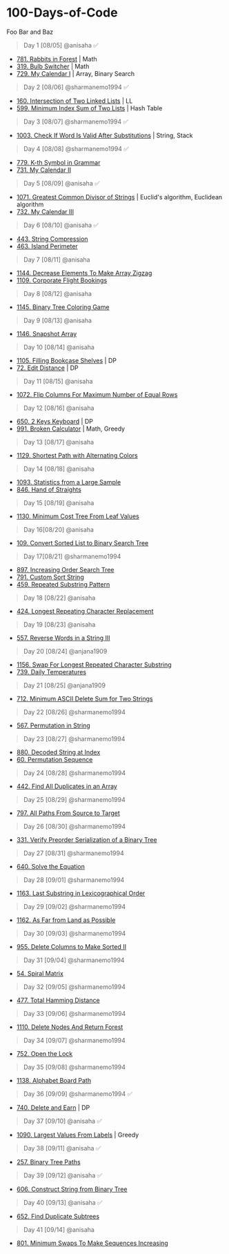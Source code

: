 # 100-Days-of-Code

Foo Bar and Baz 

> Day 1 [08/05] @anisaha :white_check_mark:

- [781. Rabbits in Forest](https://leetcode.com/problems/rabbits-in-forest/description/) | Math
- [319. Bulb Switcher](https://leetcode.com/problems/bulb-switcher/description/) | Math
- [729. My Calendar I](https://leetcode.com/problems/my-calendar-i/description/) | Array, Binary Search

> Day 2 [08/06] @sharmanemo1994 :white_check_mark:
- [160. Intersection of Two Linked Lists](https://leetcode.com/problems/intersection-of-two-linked-lists/) | LL
- [599. Minimum Index Sum of Two Lists](https://leetcode.com/problems/minimum-index-sum-of-two-lists/description/) | Hash Table

> Day 3 [08/07] @sharmanemo1994 :white_check_mark:
- [1003. Check If Word Is Valid After Substitutions](https://leetcode.com/problems/check-if-word-is-valid-after-substitutions/) | String, Stack 

> Day 4 [08/08] @sharmanemo1994 :white_check_mark:
- [779. K-th Symbol in Grammar](https://leetcode.com/problems/k-th-symbol-in-grammar/)
- [731. My Calendar II](https://leetcode.com/problems/my-calendar-ii/description/)


> Day 5 [08/09] @anisaha :white_check_mark:
- [1071. Greatest Common Divisor of Strings](https://leetcode.com/problems/greatest-common-divisor-of-strings/description/) | Euclid's algorithm, Euclidean algorithm
- [732. My Calendar III](https://leetcode.com/problems/my-calendar-iii/description/)

> Day 6 [08/10] @anisaha :white_check_mark:
- [443. String Compression](https://leetcode.com/problems/string-compression/description/)
- [463. Island Perimeter](https://leetcode.com/problems/island-perimeter/description/)

> Day 7 [08/11] @anisaha
- [1144. Decrease Elements To Make Array Zigzag](https://leetcode.com/problems/decrease-elements-to-make-array-zigzag/description/)
- [1109. Corporate Flight Bookings](https://leetcode.com/problems/corporate-flight-bookings/description/)

> Day 8 [08/12] @anisaha
- [1145. Binary Tree Coloring Game](https://leetcode.com/problems/binary-tree-coloring-game/description/)

> Day 9 [08/13] @anisaha
- [1146. Snapshot Array](https://leetcode.com/problems/snapshot-array/description/)

> Day 10 [08/14] @anisaha
- [1105. Filling Bookcase Shelves](https://leetcode.com/problems/filling-bookcase-shelves/description/) | DP
- [72. Edit Distance](https://leetcode.com/problems/edit-distance/description/) | DP

> Day 11 [08/15] @anisaha
- [1072. Flip Columns For Maximum Number of Equal Rows](https://leetcode.com/problems/flip-columns-for-maximum-number-of-equal-rows/description/)

> Day 12 [08/16] @anisaha
- [650. 2 Keys Keyboard](https://leetcode.com/problems/2-keys-keyboard/description/) | DP
- [991. Broken Calculator](https://leetcode.com/problems/broken-calculator/description/) | Math, Greedy

> Day 13 [08/17] @anisaha
- [1129. Shortest Path with Alternating Colors](https://leetcode.com/problems/shortest-path-with-alternating-colors/description/)

> Day 14 [08/18] @anisaha
- [1093. Statistics from a Large Sample](https://leetcode.com/problems/statistics-from-a-large-sample/description/)
- [846. Hand of Straights](https://leetcode.com/problems/hand-of-straights/description/)

> Day 15 [08/19] @anisaha
- [1130. Minimum Cost Tree From Leaf Values](https://leetcode.com/problems/minimum-cost-tree-from-leaf-values/description/)

> Day 16[08/20] @anisaha
- [109. Convert Sorted List to Binary Search Tree](https://leetcode.com/problems/convert-sorted-list-to-binary-search-tree/description/)

> Day 17[08/21] @sharmanemo1994
- [897. Increasing Order Search Tree](https://leetcode.com/problems/increasing-order-search-tree/)
- [791. Custom Sort String](https://leetcode.com/problems/custom-sort-string/)
- [459. Repeated Substring Pattern](https://leetcode.com/problems/repeated-substring-pattern/)

> Day 18 [08/22] @anisaha
- [424. Longest Repeating Character Replacement](https://leetcode.com/problems/longest-repeating-character-replacement/description/)

> Day 19 [08/23] @anisaha
- [557. Reverse Words in a String III](https://leetcode.com/problems/reverse-words-in-a-string-iii/description/)

> Day 20 [08/24] @anjana1909
- [1156. Swap For Longest Repeated Character Substring](https://leetcode.com/contest/weekly-contest-149/problems/swap-for-maximum-repeated-substring/)
- [739. Daily Temperatures](https://leetcode.com/problems/daily-temperatures/description/)

> Day 21 [08/25] @anjana1909
- [712. Minimum ASCII Delete Sum for Two Strings](https://leetcode.com/problems/minimum-ascii-delete-sum-for-two-strings/description/)

> Day 22 [08/26] @sharmanemo1994
- [567. Permutation in String](https://leetcode.com/problems/permutation-in-string/)

> Day 23 [08/27] @sharmanemo1994
- [880. Decoded String at Index](https://leetcode.com/problems/decoded-string-at-index/description/)
- [60. Permutation Sequence](https://leetcode.com/problems/permutation-sequence/)

> Day 24 [08/28] @sharmanemo1994
- [442. Find All Duplicates in an Array](https://leetcode.com/problems/find-all-duplicates-in-an-array/)

> Day 25 [08/29] @sharmanemo1994
- [797. All Paths From Source to Target](https://leetcode.com/problems/all-paths-from-source-to-target/)

> Day 26 [08/30] @sharmanemo1994
- [331. Verify Preorder Serialization of a Binary Tree](https://leetcode.com/problems/verify-preorder-serialization-of-a-binary-tree/)

> Day 27 [08/31] @sharmanemo1994
- [640. Solve the Equation](https://leetcode.com/problems/solve-the-equation/)

> Day 28 [09/01] @sharmanemo1994
- [1163. Last Substring in Lexicographical Order](https://leetcode.com/problems/last-substring-in-lexicographical-order/)

> Day 29 [09/02] @sharmanemo1994
- [1162. As Far from Land as Possible](https://leetcode.com/problems/as-far-from-land-as-possible/)

> Day 30 [09/03] @sharmanemo1994
- [955. Delete Columns to Make Sorted II](https://leetcode.com/problems/delete-columns-to-make-sorted-ii/)

> Day 31 [09/04] @sharmanemo1994
- [54. Spiral Matrix](https://leetcode.com/problems/spiral-matrix/)

> Day 32 [09/05] @sharmanemo1994
- [477. Total Hamming Distance](https://leetcode.com/problems/total-hamming-distance/)

> Day 33 [09/06] @sharmanemo1994
- [1110. Delete Nodes And Return Forest](https://leetcode.com/problems/delete-nodes-and-return-forest/)

> Day 34 [09/07] @sharmanemo1994
- [752. Open the Lock](https://leetcode.com/problems/open-the-lock/)

> Day 35 [09/08] @sharmanemo1994
- [1138. Alphabet Board Path](https://leetcode.com/problems/alphabet-board-path/)

> Day 36 [09/09] @sharmanemo1994 :white_check_mark:
- [740. Delete and Earn](https://leetcode.com/problems/delete-and-earn/) | DP 

> Day 37 [09/10] @anisaha :white_check_mark:
- [1090. Largest Values From Labels](https://leetcode.com/problems/largest-values-from-labels/description/) | Greedy

> Day 38 [09/11] @anisaha :white_check_mark:
- [257. Binary Tree Paths](https://leetcode.com/problems/binary-tree-paths/description/)

> Day 39 [09/12] @anisaha :white_check_mark:
- [606. Construct String from Binary Tree](https://leetcode.com/problems/construct-string-from-binary-tree/description/)

> Day 40 [09/13] @anisaha :white_check_mark:
- [652. Find Duplicate Subtrees](https://leetcode.com/problems/find-duplicate-subtrees/description/)

> Day 41 [09/14] @anisaha 
- [801. Minimum Swaps To Make Sequences Increasing](https://leetcode.com/problems/minimum-swaps-to-make-sequences-increasing/description/)
